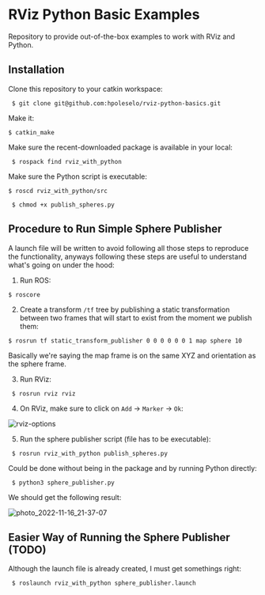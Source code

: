 # RViz Python Basic Examples

Repository to provide out-of-the-box examples to work with RViz and Python.

## Installation

Clone this repository to your catkin workspace:

` $ git clone git@github.com:hpoleselo/rviz-python-basics.git`

Make it:

` $ catkin_make `

Make sure the recent-downloaded package is available in your local:

` $ rospack find rviz_with_python`

Make sure the Python script is executable:

` $ roscd rviz_with_python/src `

` $ chmod +x publish_spheres.py`

## Procedure to Run Simple Sphere Publisher

A launch file will be written to avoid following all those steps to reproduce the functionality, anyways following these steps are useful to understand what's going on under the hood:

1. Run ROS:

`$ roscore`

2. Create a transform `/tf` tree by publishing a static transformation between two frames that will start to exist from the moment we publish them:

` $ rosrun tf static_transform_publisher 0 0 0 0 0 0 1 map sphere 10 `

Basically we're saying the map frame is on the same XYZ and orientation as the sphere frame.

3. Run RViz:

` $ rosrun rviz rviz`

4. On RViz, make sure to click on `Add` -> `Marker` -> `Ok`:

![rviz-options](https://user-images.githubusercontent.com/24254286/202325675-5461fab0-956f-4799-b501-6b7b65ce45bb.jpg)

5. Run the sphere publisher script (file has to be executable):
   
` $ rosrun rviz_with_python publish_spheres.py`

Could be done without being in the package and by running Python directly:

` $ python3 sphere_publisher.py`

We should get the following result:

![photo_2022-11-16_21-37-07](https://user-images.githubusercontent.com/24254286/202325403-bb097f7e-a04d-4e2c-9d43-cc16d0429ede.jpg)

## Easier Way of Running the Sphere Publisher (TODO)

Although the launch file is already created, I must get somethings right:

` $ roslaunch rviz_with_python sphere_publisher.launch`
